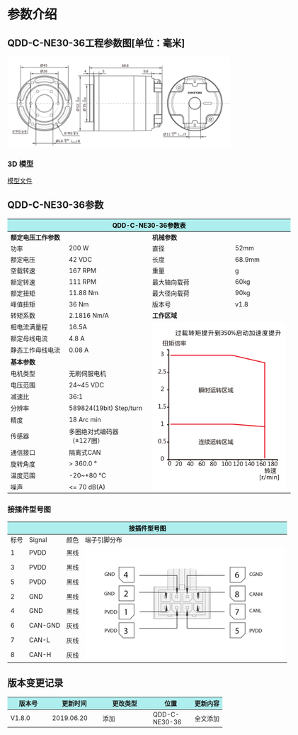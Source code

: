 # 参数介绍 
## QDD-C-NE30-36工程参数图[单位：毫米]
![QDD-C-NE30-36]( ../img/Qdd_C_NE30_36_v1_8三视图.png ) 
### 3D 模型
[模型文件]( ../img/QDD-C-NE30-36_v1_8.step.zip )


## QDD-C-NE30-36参数

<table style="width:700px"><thead><tr><th colspan="4" style="background: PaleTurquoise; color: black;">QDD-C-NE30-36参数表</th></tr></thead><tbody><tr><td colspan="2" width=50%><b>额定电压工作参数</b></td><td colspan="2" width=50%><b>机械参数</b></td></tr><tr><td>功率</td><td>200 W</td><td>直径</td><td>52mm</td></tr><tr><td>额定电压</td><td>42 VDC</td><td>长度</td><td>68.9mm</td></tr><tr><td>空载转速</td><td>167 RPM</td><td>重量</td><td> g</td></tr><tr><td>额定转速</td><td>111 RPM</td><td>最大轴向载荷</td><td>60kg</td></tr><tr><td>额定扭矩</td><td>11.88 Nm</td><td>最大径向载荷</td><td>90kg</td></tr><tr><td>峰值扭矩</td><td>36 Nm</td><td>版本号</td><td>v1.8</td></tr><tr><td>转矩系数</td><td>2.1816 Nm/A</td><td colspan="2"><b>工作区域</b></td></tr><tr><td>相电流满量程</td><td>16.5A</td><td colspan="2" rowspan="16"><img src="../img/Qdd-NE30-36曲线.png" style="width:300px"></td></tr><tr><td>额定母线电流</td><td>4.8 A</td></tr><tr><td>静态工作母线电流</td><td>0.08 A</td></tr><tr><td colspan="2"><b>基本参数</b></td></tr><tr><td>电机类型</td><td>无刷伺服电机</td></tr><tr><td>电压范围</td><td>24~45 VDC</td></tr><tr><td>减速比</td><td>36:1</td></tr><tr><td>分辨率</td><td>589824(19bit) Step/turn</td></tr><tr><td>精度</td><td>18 Arc min</td></tr><tr><td>传感器</td><td>多圈绝对式编码器</br>（±127圈）</td></tr><tr><td>通信接口</td><td>隔离式CAN</td></tr><tr><td>旋转角度</td><td>> 360.0 °</td></tr><tr><td>温度范围</td><td>-20~+80 °C</td></tr><tr><td>噪声</td><td><= 70 dB(A)</td></tr></tbody></table>

### 接插件型号图
<table class="tableizer-table" style="width:700px">
<thead><tr class="tableizer-firstrow"><th colspan="4" style="background: PaleTurquoise; color: black;">接插件型号图</th></tr></thead><tbody><tr><td>标号</td><td>Signal</td><td>颜色</td><td >端子引脚分布</td></tr><tr><td>1</td><td>PVDD</td><td>黑线</td><td rowspan="9"><img src="../img/配线2-2.png" style="width:450px"></td></tr><tr><td>3</td><td>PVDD</td><td>黑线</td></tr><tr><td>5</td><td>PVDD</td><td>黑线</td></tr><tr><td>2</td><td>GND</td><td>黑线</td></tr><tr><td>4</td><td>GND</td><td>黑线</td></tr><tr><td>6</td><td>CAN-GND</td><td>灰线</td></tr><tr><td>7</td><td>CAN-L</td><td>灰线</td></tr><tr><td>8</td><td>CAN-H</td><td>灰线</td></tr></tbody></table>

## 版本变更记录


<table style="width:600px"><thead><tr style="background:PaleTurquoise"><th style="width:80px">版本号</th><th style="width:100px">更新时间</th><th style="width:100px">更改类型</th><th style="width:80px">位置</th><th>更新内容</th></tr></thead><tbody><tr><td>V1.8.0</td><td>2019.06.20</td><td>添加</td><td>QDD-C-NE30-36</td><td>全文添加</td></tbody></table>

